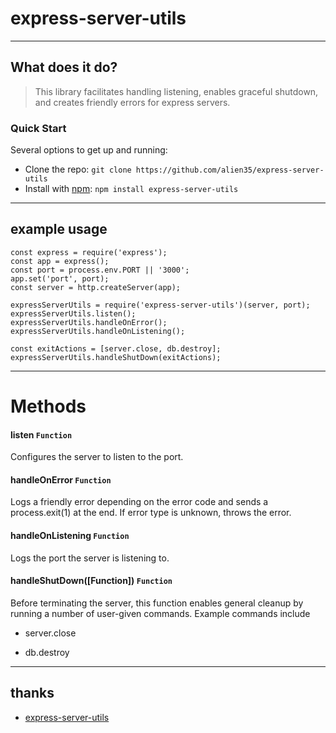 # express-server-utils

----
## What does it do?

> This library facilitates handling listening, enables graceful shutdown, and creates friendly errors for express servers.

### Quick Start

Several options to get up and running:

* Clone the repo: `git clone https://github.com/alien35/express-server-utils`
* Install with [npm](https://www.npmjs.com/package/express-server-utils): `npm install express-server-utils`
----
## example usage
    const express = require('express');
    const app = express();
    const port = process.env.PORT || '3000';
    app.set('port', port);
    const server = http.createServer(app);

    expressServerUtils = require('express-server-utils')(server, port);
    expressServerUtils.listen();
    expressServerUtils.handleOnError();
    expressServerUtils.handleOnListening();

    const exitActions = [server.close, db.destroy];
    expressServerUtils.handleShutDown(exitActions);


----
# Methods

#### listen `Function`
Configures the server to listen to the port.

#### handleOnError `Function`
Logs a friendly error depending on the error code and sends a process.exit(1) at the end. If error type is unknown, throws the error.

#### handleOnListening `Function`
Logs the port the server is listening to.

#### handleShutDown([Function]) `Function`
Before terminating the server, this function enables general cleanup by running a number of user-given commands. Example commands include

* server.close

* db.destroy

----
## thanks
* [express-server-utils](https://github.com/alien35/express-server-utils)
